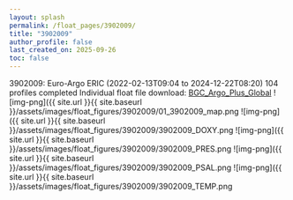 ```yaml
---
layout: splash
permalink: /float_pages/3902009/
title: "3902009"
author_profile: false
last_created_on: 2025-09-26
toc: false
---
```

 
3902009: Euro-Argo ERIC (2022-02-13T09:04 to 2024-12-22T08:20)
104 profiles completed
Individual float file download: [BGC_Argo_Plus_Global](https://ftp.soest.hawaii.edu/bgc_argo_plus/Individual_Floats/outliers_removed/3902009_Sprof_processed.nc)
![img-png]({{ site.url }}{{ site.baseurl }}/assets/images/float_figures/3902009/01_3902009_map.png
![img-png]({{ site.url }}{{ site.baseurl }}/assets/images/float_figures/3902009/3902009_DOXY.png
![img-png]({{ site.url }}{{ site.baseurl }}/assets/images/float_figures/3902009/3902009_PRES.png
![img-png]({{ site.url }}{{ site.baseurl }}/assets/images/float_figures/3902009/3902009_PSAL.png
![img-png]({{ site.url }}{{ site.baseurl }}/assets/images/float_figures/3902009/3902009_TEMP.png
